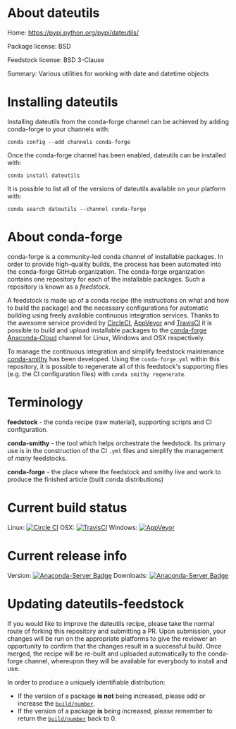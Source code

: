 About dateutils
===============

Home: https://pypi.python.org/pypi/dateutils/

Package license: BSD

Feedstock license: BSD 3-Clause

Summary: Various utilities for working with date and datetime objects



Installing dateutils
====================

Installing dateutils from the conda-forge channel can be achieved by adding conda-forge to your channels with:

```
conda config --add channels conda-forge
```

Once the conda-forge channel has been enabled, dateutils can be installed with:

```
conda install dateutils
```

It is possible to list all of the versions of dateutils available on your platform with:

```
conda search dateutils --channel conda-forge
```


About conda-forge
=================

conda-forge is a community-led conda channel of installable packages.
In order to provide high-quality builds, the process has been automated into the
conda-forge GitHub organization. The conda-forge organization contains one repository 
for each of the installable packages. Such a repository is known as a *feedstock*.

A feedstock is made up of a conda recipe (the instructions on what and how to build
the package) and the necessary configurations for automatic building using freely
available continuous integration services. Thanks to the awesome service provided by
[CircleCI](https://circleci.com/), [AppVeyor](http://www.appveyor.com/)
and [TravisCI](https://travis-ci.org/) it is possible to build and upload installable
packages to the [conda-forge](https://anaconda.org/conda-forge)
[Anaconda-Cloud](http://docs.anaconda.org/) channel for Linux, Windows and OSX respectively.

To manage the continuous integration and simplify feedstock maintenance
[conda-smithy](http://github.com/conda-forge/conda-smithy) has been developed.
Using the ``conda-forge.yml`` within this repository, it is possible to regenerate all of
this feedstock's supporting files (e.g. the CI configuration files) with ``conda smithy regenerate``.


Terminology
===========

**feedstock** - the conda recipe (raw material), supporting scripts and CI configuration.

**conda-smithy** - the tool which helps orchestrate the feedstock.
                   Its primary use is in the construction of the CI ``.yml`` files
                   and simplify the management of *many* feedstocks.

**conda-forge** - the place where the feedstock and smithy live and work to
                  produce the finished article (built conda distributions)

Current build status
====================

Linux: [![Circle CI](https://circleci.com/gh/conda-forge/dateutils-feedstock.svg?style=svg)](https://circleci.com/gh/conda-forge/dateutils-feedstock)
OSX: [![TravisCI](https://travis-ci.org/conda-forge/dateutils-feedstock.svg?branch=master)](https://travis-ci.org/conda-forge/dateutils-feedstock) 
Windows: [![AppVeyor](https://ci.appveyor.com/api/projects/status/github/conda-forge/dateutils-feedstock?svg=True)](https://ci.appveyor.com/project/conda-forge/dateutils-feedstock/branch/master)

Current release info
====================
Version: [![Anaconda-Server Badge](https://anaconda.org/conda-forge/dateutils/badges/version.svg)](https://anaconda.org/conda-forge/dateutils)
Downloads: [![Anaconda-Server Badge](https://anaconda.org/conda-forge/dateutils/badges/downloads.svg)](https://anaconda.org/conda-forge/dateutils)


Updating dateutils-feedstock
============================

If you would like to improve the dateutils recipe, please take the normal
route of forking this repository and submitting a PR. Upon submission, your changes will
be run on the appropriate platforms to give the reviewer an opportunity to confirm that the
changes result in a successful build. Once merged, the recipe will be re-built and uploaded
automatically to the conda-forge channel, whereupon they will be available for everybody to
install and use.

In order to produce a uniquely identifiable distribution:
 * If the version of a package **is not** being increased, please add or increase
   the [``build/number``](http://conda.pydata.org/docs/building/meta-yaml.html#build-number-and-string). 
 * If the version of a package **is** being increased, please remember to return
   the [``build/number``](http://conda.pydata.org/docs/building/meta-yaml.html#build-number-and-string)
   back to 0.
